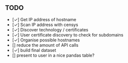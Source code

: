 ## TODO
- [✓] Get IP address of hostname 
- [✓] Scan IP address with censys
- [✓] Discover technology / certificates
- [✓] User certificate discovery to check for subdomains
- [✓] Organise possible hostnames
- [] reduce the amount of API calls 
- [✓] build final dataset
- [] present to user in a nice pandas table?